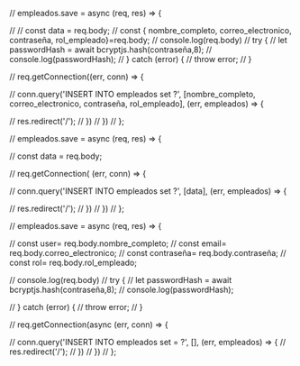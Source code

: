 // empleados.save = async (req, res) => {

//     // const data = req.body;
//   const { nombre_completo, correo_electronico, contraseña, rol_empleado}=req.body;
//   console.log(req.body)
//     try {
//   let passwordHash = await bcryptjs.hash(contraseña,8);
//   console.log(passwordHash);
//     } catch (error) {
//   throw error;
//     }
  
  
//     req.getConnection((err, conn) => {
  
//       conn.query('INSERT INTO empleados set ?', [nombre_completo, correo_electronico, contraseña, rol_empleado], (err, empleados) => {
  
//         res.redirect('/');
//       })
//     })
//   };





//   empleados.save = async (req, res) => { 

//     const data = req.body;
  
  
    
    
//     req.getConnection(  (err, conn) => {
      
//       conn.query('INSERT INTO empleados set ?', [data], (err, empleados) => {
      
//         res.redirect('/');
//       })
//     })
//   };




// empleados.save = async (req, res) => {

//   const user= req.body.nombre_completo;
//   const email= req.body.correo_electronico;
//   const contraseña= req.body.contraseña;
//   const rol= req.body.rol_empleado;
  
//   console.log(req.body)
//     try {
//   let passwordHash = await bcryptjs.hash(contraseña,8);
//   console.log(passwordHash);

  
//     } catch (error) {
//   throw error;
//     }
  
  
//     req.getConnection(async (err, conn) => {
  
//       conn.query('INSERT INTO empleados set = ?', [], (err, empleados) => {
//       res.redirect('/');
//       })
//     })
//   };